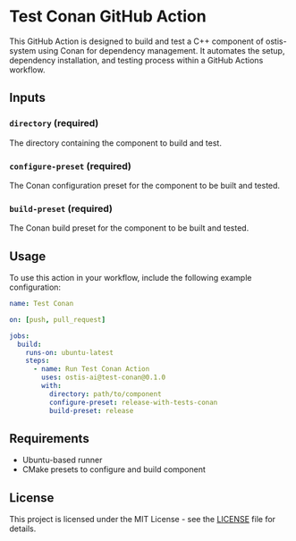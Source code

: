 # Test Conan GitHub Action

This GitHub Action is designed to build and test a C++ component of ostis-system using Conan for dependency management. It automates the setup, dependency installation, and testing process within a GitHub Actions workflow.

## Inputs

### `directory` (required)

The directory containing the component to build and test.

### `configure-preset` (required)

The Conan configuration preset for the component to be built and tested.

### `build-preset` (required)

The Conan build preset for the component to be built and tested.

## Usage

To use this action in your workflow, include the following example configuration:

```yaml
name: Test Conan

on: [push, pull_request]

jobs:
  build:
    runs-on: ubuntu-latest
    steps:
      - name: Run Test Conan Action
        uses: ostis-ai@test-conan@0.1.0
        with:
          directory: path/to/component
          configure-preset: release-with-tests-conan
          build-preset: release
```

## Requirements

- Ubuntu-based runner
- CMake presets to configure and build component

## License

This project is licensed under the MIT License - see the [LICENSE](LICENSE) file for details.
